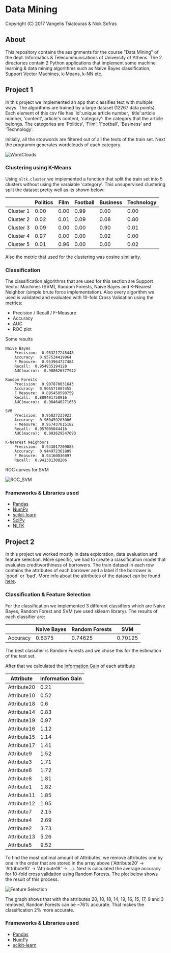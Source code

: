 # Data Mining

Copyright (C) 2017 Vangelis Tsiatouras & Nick Sofras

## About 

This repository contains the assignments for the course "Data Mining" of the dept. Informatics & Telecommunications of University of Athens. The 2 directories contain 2 Python applications that implement some machine learning & data mining algorithms such as Naive Bayes classification, Support Vector Machines, k-Means, k-NN etc.

## Project 1

In this project we implemented an app that classifies text with multiple ways. The algorithms are trained by a large dataset (12267 data points). Each element of this csv file has 'id':unique article number, 'title':article number, 'content', article's content, 'category': the category that the article belongs. The categories are 'Politics', 'Film', 'Football', 'Business' and 'Technology'.

Initially, all the stopwords are filtered out of all the texts of the train set. Next the programm generates wordclouds of each category.

![WordClouds](https://github.com/VangelisTsiatouras/data-mining-di/blob/master/readme_assets/wordclouds.png)

### Clustering using K-Means

Using `nltk.cluster` we implemented a function that split the train set into 5 clusters without using the varaiable 'category'. This unsupervised clustering split the dataset pretty well as its shown below:

|           | Politics | Film | Football | Business | Technology |
|-----------|----------|------|----------|----------|------------|
| Cluster 1 | 0.00     | 0.00 | 0.99     | 0.00     | 0.00       |
| Cluster 2 | 0.02     | 0.01 | 0.09     | 0.08     | 0.80       |
| Cluster 3 | 0.09     | 0.00 | 0.00     | 0.90     | 0.01       |
| Cluster 4 | 0.97     | 0.00 | 0.00     | 0.02     | 0.00       |
| Cluster 5 | 0.01     | 0.96 | 0.00     | 0.00     | 0.02       |

Also the metric that used for the clustering was cosine similarity.

### Classification

The classification algorithms that are used for this section are Support Vector Machines (SVM), Random Forests, Naive Bayes and K-Nearest Neighbor (simple brute force implementation). Also every algorithm we used is validated and evaluated with 10-fold Cross Validation using the metrics:

* Precision / Recall / F-Measure
* Accuracy
* AUC
* ROC plot

Some results

```
Naive Bayes
	Precision:  0.953217245448
	Accuracy:  0.957524419964
	F Measure:  0.953964727484
	Recall:  0.954935194128
	AUC(macro):  0.988626377942

Random Forests
	Precision:  0.907870031643
	Accuracy:  0.906571087455
	F Measure:  0.895458598759
	Recall:  0.889491758916
	AUC(macro):  0.984640271653

SVM
	Precision:  0.95827233923
	Accuracy:  0.960459203006
	F Measure:  0.957437015182
	Recall:  0.957005044416
	AUC(macro):  0.993629547693

K-Nearest Neighbors
	Precision:  0.943017209083
	Accuracy:  0.944972361809
	F Measure:  0.94160036097
	Recall:  0.941381308206
```

ROC curves for SVM

![ROC_SVM](https://github.com/VangelisTsiatouras/data-mining-di/blob/master/readme_assets/roc_10fold_detailed.png)

### Frameworks & Libraries used

* [Pandas](https://pandas.pydata.org/)
* [NumPy](http://www.numpy.org/)
* [scikit-learn](http://scikit-learn.org/stable/)
* [SciPy](https://www.scipy.org/)
* [NLTK](https://www.nltk.org/)


## Project 2

In this project we worked mostly in data exploration, data evaluation and feature selection. More specific, we had to create a classification model that evaluates creditworthiness of borrowers. The train dataset in each row contains the attributes of each borrower and a label if the borrower is 'good' or 'bad'. More info about the attributes of the dataset can be found [here](https://github.com/VangelisTsiatouras/data-mining-di/blob/master/project_2/documentation/german.txt).

### Classification & Feature Selection

For the classification we implemented 3 different classifiers which are Naive Bayes, Random Forest and SVM (we used sklearn library). The results of each classifier are:

|    | Naive Bayes | Random Forests | SVM |
|----|-------------|----------------|-----|
| Accuracy | 0.6375 | 0.74625 | 0.70125 |

The best classifier is Random Forests and we chose this for the estimation of the test set.

After that we calculated the [Information Gain](https://en.wikipedia.org/wiki/Information_gain_in_decision_trees#Formal_definition) of each attribute

| Attribute | Information Gain |
|-----------|------------------|
| Attribute20 | 0.21 |
| Attribute10 | 0.52 |
| Attribute18 | 0.6 |
| Attribute14 | 0.83 |
| Attribute19 | 0.97 |
| Attribute16 | 1.12 |
| Attribute15 | 1.14 |
| Attribute17 | 1.41 |
| Attribute9 | 1.52 |
| Attribute3 | 1.71 |
| Attribute6 | 1.72 |
| Attribute8 | 1.81 |
| Attribute1 | 1.82 |
| Attribute11 | 1.85 |
| Attribute12 | 1.95 |
| Attribute7 | 2.15 |
| Attribute4 | 2.69 |
| Attribute2 | 3.73 |
| Attribute13 | 5.26 |
| Attribute5 | 9.52 |

To find the most optimal amount of Attributes, we remove attributes one by one in the order that are stored in the array above ('Attribute20' -> 'Attribute10' -> 'Attribute18' -> ...). Next is calculated the average accuracy for 10-fold cross validation using Random Forests. The plot below shows the result of this process.

![Feature Selection](https://github.com/VangelisTsiatouras/data-mining-di/blob/master/readme_assets/attribute_removal_accuracy_penalty.png)

The graph shows that with the attributes 20, 10, 18, 14, 19, 16, 15, 17, 9 and 3 removed, Random Forests can be ~76% accurate. That makes the classification 2% more accurate.

### Frameworks & Libraries used

* [Pandas](https://pandas.pydata.org/)
* [NumPy](http://www.numpy.org/)
* [scikit-learn](http://scikit-learn.org/stable/)

